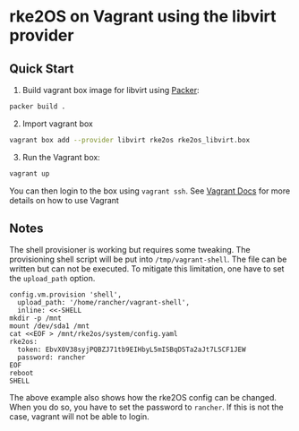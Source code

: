 # rke2OS on Vagrant using the libvirt provider

## Quick Start

1. Build vagrant box image for libvirt using [Packer](https://www.packer.io/): 

```bash
packer build .
```

2. Import vagrant box

```bash
vagrant box add --provider libvirt rke2os rke2os_libvirt.box
```

3. Run the Vagrant box:

```bash
vagrant up
```

You can then login to the box using `vagrant ssh`. See [Vagrant
Docs](https://www.vagrantup.com/docs/index.html) for more details on how
to use Vagrant

## Notes

The shell provisioner is working but requires some tweaking. The
provisioning shell script will be put into `/tmp/vagrant-shell`. The
file can be written but can not be executed. To mitigate this
limitation, one have to set the `upload_path` option.

```
config.vm.provision 'shell',
  upload_path: '/home/rancher/vagrant-shell',
  inline: <<-SHELL
mkdir -p /mnt
mount /dev/sda1 /mnt
cat <<EOF > /mnt/rke2os/system/config.yaml
rke2os:
  token: EbvX0V38syjPQBZJ71tb9EIHbyL5mISBqDSTa2aJt7LSCF1JEW
  password: rancher
EOF
reboot
SHELL
```

The above example also shows how the rke2OS config can be changed. When
you do so, you have to set the password to `rancher`. If this is not the
case, vagrant will not be able to login.
